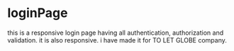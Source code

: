 # loginPage
this is a responsive login page having all authentication, authorization and validation. it is also responsive. i have made it for TO LET GLOBE company.
